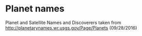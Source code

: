 # Planet names

Planet and Satellite Names and Discoverers taken from http://planetarynames.wr.usgs.gov/Page/Planets (09/28/2016)
